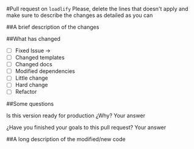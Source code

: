 #Pull request on `loadlify`
Please, delete the lines that doesn't apply and make sure to describe the changes as detailed as you can

##A brief description of the changes


##What has changed
- [ ] Fixed Issue -> 
- [ ] Changed templates
- [ ] Changed docs
- [ ] Modified dependencies
- [ ] Little change
- [ ] Hard change
- [ ] Refactor

##Some questions

Is this version ready for production ¿Why?
   Your answer

¿Have you finished your goals to this pull request?
   Your answer

##A long description of the modified/new code

